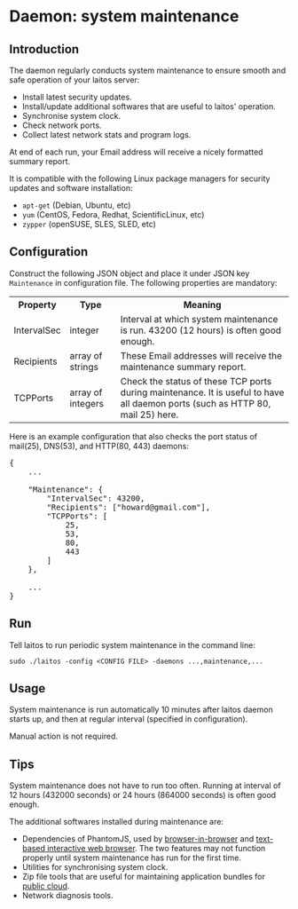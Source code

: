 # Daemon: system maintenance

## Introduction
The daemon regularly conducts system maintenance to ensure smooth and safe operation of your laitos server:
- Install latest security updates.
- Install/update additional softwares that are useful to laitos' operation.
- Synchronise system clock.
- Check network ports.
- Collect latest network stats and program logs.

At end of each run, your Email address will receive a nicely formatted summary report.

It is compatible with the following Linux package managers for security updates and software installation:
- `apt-get` (Debian, Ubuntu, etc)
- `yum` (CentOS, Fedora, Redhat, ScientificLinux, etc)
- `zypper` (openSUSE, SLES, SLED, etc)

## Configuration
Construct the following JSON object and place it under JSON key `Maintenance` in configuration file. The following
properties are mandatory:
<table>
<tr>
    <th>Property</th>
    <th>Type</th>
    <th>Meaning</th>
</tr>
<tr>
    <td>IntervalSec</td>
    <td>integer</td>
    <td>Interval at which system maintenance is run. 43200 (12 hours) is often good enough.</td>
</tr>
<tr>
    <td>Recipients</td>
    <td>array of strings</td>
    <td>These Email addresses will receive the maintenance summary report.</td>
</tr>
<tr>
    <td>TCPPorts</td>
    <td>array of integers</td>
    <td>Check the status of these TCP ports during maintenance. It is useful to have all daemon ports (such as HTTP 80, mail 25) here.</td>
</tr>
</table>

Here is an example configuration that also checks the port status of mail(25), DNS(53), and HTTP(80, 443) daemons:
<pre>
{
    ...

    "Maintenance": {
        "IntervalSec": 43200,
        "Recipients": ["howard@gmail.com"],
        "TCPPorts": [
            25,
            53,
            80,
            443
        ]
    },

    ...
}
</pre>

## Run
Tell laitos to run periodic system maintenance in the command line:

    sudo ./laitos -config <CONFIG FILE> -daemons ...,maintenance,...

## Usage
System maintenance is run automatically 10 minutes after laitos daemon starts up, and then at regular interval
(specified in configuration).

Manual action is not required.

## Tips
System maintenance does not have to run too often. Running at interval of 12 hours (432000 seconds) or 24 hours
(864000 seconds) is often good enough.

The additional softwares installed during maintenance are:
- Dependencies of PhantomJS, used by [browser-in-browser](https://github.com/HouzuoGuo/laitos/wiki/Web-service:-browser-in-browser)
  and [text-based interactive web browser](https://github.com/HouzuoGuo/laitos/wiki/Toolbox:-interactive-web-browser).
  The two features may not function properly until system maintenance has run for the first time.
- Utilities for synchronising system clock.
- Zip file tools that are useful for maintaining application bundles for [public cloud](https://github.com/HouzuoGuo/laitos/wiki/Public-cloud).
- Network diagnosis tools.